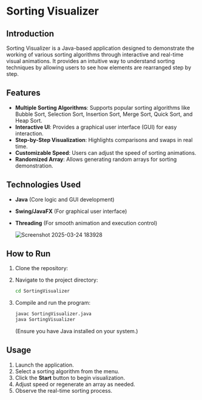# Sorting Visualizer

## Introduction
Sorting Visualizer is a Java-based application designed to demonstrate the working of various sorting algorithms through interactive and real-time visual animations. It provides an intuitive way to understand sorting techniques by allowing users to see how elements are rearranged step by step.

## Features
- **Multiple Sorting Algorithms**: Supports popular sorting algorithms like Bubble Sort, Selection Sort, Insertion Sort, Merge Sort, Quick Sort, and Heap Sort.
- **Interactive UI**: Provides a graphical user interface (GUI) for easy interaction.
- **Step-by-Step Visualization**: Highlights comparisons and swaps in real time.
- **Customizable Speed**: Users can adjust the speed of sorting animations.
- **Randomized Array**: Allows generating random arrays for sorting demonstration.

## Technologies Used
- **Java** (Core logic and GUI development)
- **Swing/JavaFX** (For graphical user interface)
- **Threading** (For smooth animation and execution control)

  ![Screenshot 2025-03-24 183928](https://github.com/user-attachments/assets/f433fda6-8990-4839-8f42-a9120e0c813a)


## How to Run
1. Clone the repository:
 
2. Navigate to the project directory:
   ```sh
   cd SortingVisualizer
   ```
3. Compile and run the program:
   ```sh
   javac SortingVisualizer.java
   java SortingVisualizer
   ```
   (Ensure you have Java installed on your system.)

## Usage
1. Launch the application.
2. Select a sorting algorithm from the menu.
3. Click the **Start** button to begin visualization.
4. Adjust speed or regenerate an array as needed.
5. Observe the real-time sorting process.

